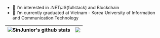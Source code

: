 - 👀 I’m interested in .NET/JS(fullstack) and Blockchain
- 🌱 I’m currently graduated at Vietnam - Korea University of Information and Communication Technology


| <a><img align="center" src="https://github-readme-stats.vercel.app/api?username=sinjunior&show_icons=true&include_all_commits=true&theme=buefy&hide_border=true" alt="SinJunior's github stats" /></a> | <a><img align="center" src="https://github-readme-stats.vercel.app/api/top-langs/?username=sinjunior&layout=compact&theme=buefy&hide_border=true" /></a> |
| ------------- | ------------- |
<!---
SinJunior/SinJunior is a ✨ special ✨ repository because its `README.md` (this file) appears on your GitHub profile.
You can click the Preview link to take a look at your changes.
--->
